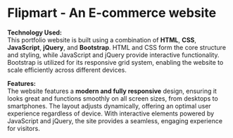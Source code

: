 # Flipmart - An E-commerce website
**Technology Used:**  
This portfolio website is built using a combination of **HTML**, **CSS**, **JavaScript**, **jQuery**, and **Bootstrap**. HTML and CSS form the core structure and styling, while JavaScript and jQuery provide interactive functionality. Bootstrap is utilized for its responsive grid system, enabling the website to scale efficiently across different devices.

**Features:**  
The website features a **modern and fully responsive** design, ensuring it looks great and functions smoothly on all screen sizes, from desktops to smartphones. The layout adjusts dynamically, offering an optimal user experience regardless of device. With interactive elements powered by JavaScript and jQuery, the site provides a seamless, engaging experience for visitors.
